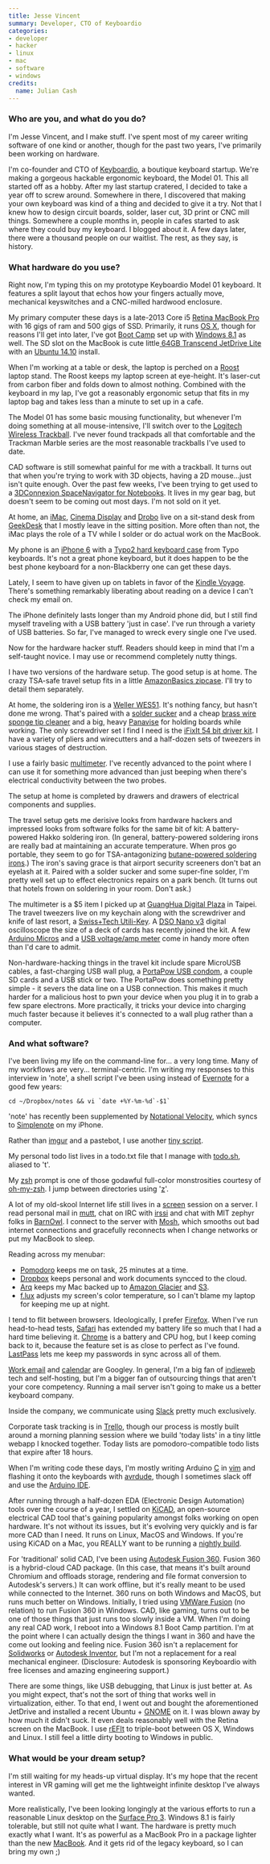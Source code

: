 ```yaml
---
title: Jesse Vincent
summary: Developer, CTO of Keyboardio
categories:
- developer
- hacker
- linux
- mac
- software
- windows
credits:
  name: Julian Cash
---
```


### Who are you, and what do you do?

I'm Jesse Vincent, and I make stuff. I've spent most of my career writing software of one kind or another, though for the past two years, I've primarily been working on hardware.

I'm co-founder and CTO of [Keyboardio](http://www.keyboard.io/ "Jesse's keyboard startup."), a boutique keyboard startup. We're making a gorgeous hackable ergonomic keyboard, the Model 01. This all started off as a hobby. After my last startup cratered, I decided to take a year off to screw around. Somewhere in there, I discovered that making your own keyboard was kind of a thing and decided to give it a try. Not that I knew how to design circuit boards, solder, laser cut, 3D print or CNC mill things. Somewhere a couple months in, people in cafes started to ask where they could buy my keyboard. I blogged about it. A few days later, there were a thousand people on our waitlist. The rest, as they say, is history.

### What hardware do you use?

Right now, I'm typing this on my prototype Keyboardio Model 01 keyboard. It features a split layout that echos how your fingers actually move, mechanical keyswitches and a CNC-milled hardwood enclosure.

My primary computer these days is a late-2013 Core i5 [Retina MacBook Pro][macbook-pro] with 16 gigs of ram and 500 gigs of SSD. Primarily, it runs [OS X][macos], though for reasons I'll get into later, I've got [Boot Camp][boot-camp] set up with [Windows 8.1][windows-8] as well. The SD slot on the MacBook is cute little[ 64GB Transcend JetDrive Lite][jetdrive-lite] with an [Ubuntu 14.10][ubuntu] install.

When I'm working at a table or desk, the laptop is perched on a [Roost][] laptop stand. The Roost keeps my laptop screen at eye-height. It's laser-cut from carbon fiber and folds down to almost nothing. Combined with the keyboard in my lap, I've got a reasonably ergonomic setup that fits in my laptop bag and takes less than a minute to set up in a cafe.

The Model 01 has some basic mousing functionality, but whenever I'm doing something at all mouse-intensive, I'll switch over to the [Logitech Wireless Trackball][wireless-trackball-m570]. I've never found trackpads all that comfortable and the Trackman Marble series are the most reasonable trackballs I've used to date.

CAD software is still somewhat painful for me with a trackball. It turns out that when you're trying to work with 3D objects, having a 2D mouse...just isn't quite enough. Over the past few weeks, I've been trying to get used to a [3DConnexion SpaceNavigator for Notebooks][spacenavigator-notebook]. It lives in my gear bag, but doesn't seem to be coming out most days. I'm not sold on it yet.

At home, an [iMac][], [Cinema Display][cinema-display] and [Drobo][] live on a sit-stand desk from [GeekDesk][] that I mostly leave in the sitting position. More often than not, the iMac plays the role of a TV while I solder or do actual work on the MacBook.

My phone is an [iPhone 6][iphone-6] with a [Typo2 hard keyboard case][typo2] from Typo keyboards. It's not a great phone keyboard, but it does happen to be the best phone keyboard for a non-Blackberry one can get these days.

Lately, I seem to have given up on tablets in favor of the [Kindle Voyage][kindle-voyage]. There's something remarkably liberating about reading on a device I can't check my email on.

The iPhone definitely lasts longer than my Android phone did, but I still find myself traveling with a USB battery 'just in case'. I've run through a variety of USB batteries. So far, I've managed to wreck every single one I've used.

Now for the hardware hacker stuff. Readers should keep in mind that I'm a self-taught novice. I may use or recommend completely nutty things.

I have two versions of the hardware setup. The good setup is at home. The crazy TSA-safe travel setup fits in a little [AmazonBasics zipcase][amazonbasics-universal-travel-case]. I'll try to detail them separately.

At home, the soldering iron is a [Weller WES51][wes51]. It's nothing fancy, but hasn't done me wrong. That's paired with a [solder sucker][solder-sucker] and a cheap [brass wire sponge tip cleaner][brass-sponge-solder-tip-cleaner] and a big, heavy [Panavise][pv-201] for holding boards while working. The only screwdriver set I find I need is the [iFixIt 54 bit driver kit][54-bit-driver-kit]. I have a variety of pliers and wirecutters and a half-dozen sets of tweezers in various stages of destruction.

I use a fairly basic [multimeter][ex330]. I've recently advanced to the point where I can use it for something more advanced than just beeping when there's electrical conductivity between the two probes.

The setup at home is completed by drawers and drawers of electrical components and supplies.

The travel setup gets me derisive looks from hardware hackers and impressed looks from software folks for the same bit of kit: A battery-powered Hakko soldering iron. (In general, battery-powered soldering irons are really bad at maintaining an accurate temperature. When pros go portable, they seem to go for TSA-antagonizing [butane-powered soldering irons][solderpro-50].) The iron's saving grace is that airport security screeners don't bat an eyelash at it. Paired with a solder sucker and some super-fine solder, I'm pretty well set up to effect electronics repairs on a park bench. (It turns out that hotels frown on soldering in your room. Don't ask.)

The multimeter is a $5 item I picked up at [GuangHua Digital Plaza](http://www.gh3c.com.tw/ "A six story electronics market in Taipei.") in Taipei. The travel tweezers live on my keychain along with the screwdriver and knife of last resort, a [Swiss+Tech Utili-Key][utili-key]. A [DSO Nano v3][dso-nano-v3] digital oscilloscope the size of a deck of cards has recently joined the kit. A few [Arduino Micros][arduino-micro] and a [USB voltage/amp meter][usb-mini-charger-doctor] come in handy more often than I'd care to admit.

Non-hardware-hacking things in the travel kit include spare MicroUSB cables, a fast-charging USB wall plug, a [PortaPow USB condom][fast-charge-data-block-usb-adaptor], a couple SD cards and a USB stick or two. The PortaPow does something pretty simple - it severs the data line on a USB connection. This makes it much harder for a malicious host to pwn your device when you plug it in to grab a few spare electrons. More practically, it tricks your device into charging much faster because it believes it's connected to a wall plug rather than a computer.

### And what software?

I've been living my life on the command-line for... a very long time. Many of my workflows are very... terminal-centric. I'm writing my responses to this interview in 'note', a shell script I've been using instead of [Evernote][] for a good few years:

    cd ~/Dropbox/notes && vi `date +%Y-%m-%d`-$1`

'note' has recently been supplemented by [Notational Velocity][notational-velocity], which syncs to [Simplenote][simplenote-ios] on my iPhone.

Rather than [imgur][] and a pastebot, I use another [tiny script](https://github.com/obra/bin/blob/master/tempfiler "Jesse's custom image-sharing script on GitHub.").

My personal todo list lives in a todo.txt file that I manage with [todo.sh][], aliased to 't'.

My [zsh][] prompt is one of those godawful full-color monstrosities courtesy of [oh-my-zsh][]. I jump between directories using '[z][]'.

A lot of my old-skool Internet life still lives in a [screen][] session on a server. I read personal mail in [mutt][], chat on IRC with [irssi][] and chat with MIT zephyr folks in [BarnOwl][]. I connect to the server with [Mosh][], which smooths out bad internet connections and gracefully reconnects when I change networks or put my MacBook to sleep.

Reading across my menubar:

- [Pomodoro][] keeps me on task, 25 minutes at a time.
- [Dropbox][] keeps personal and work documents syncced to the cloud.
- [Arq][] keeps my Mac backed up to [Amazon Glacier][glacier] and [S3][].
- [f.lux][] adjusts my screen's color temperature, so I can't blame my laptop for keeping me up at night.

I tend to flit between browsers. Ideologically, I prefer [Firefox][]. When I've run head-to-head tests, [Safari][] has extended my battery life so much that I had a hard time believing it. [Chrome][] is a battery and CPU hog, but I keep coming back to it, because the feature set is as close to perfect as I've found. [LastPass][] lets me keep my passwords in sync across all of them.

[Work email][gmail] and [calendar][google-calendar] are Googley. In general, I'm a big fan of [indieweb](http://indiewebcamp.com/ "An independent web group.") tech and self-hosting, but I'm a bigger fan of outsourcing things that aren't your core competency. Running a mail server isn't going to make us a better keyboard company.

Inside the company, we communicate using [Slack][] pretty much exclusively.

Corporate task tracking is in [Trello][], though our process is mostly built around a morning planning session where we build 'today lists' in a tiny little webapp I knocked together. Today lists are pomodoro-compatible todo lists that expire after 18 hours.

When I'm writing code these days, I'm mostly writing Arduino [C][] in [vim][] and flashing it onto the keyboards with [avrdude][], though I sometimes slack off and use the [Arduino IDE][arduino-ide].

After running through a half-dozen EDA (Electronic Design Automation) tools over the course of a year, I settled on [KiCAD][], an open-source electrical CAD tool that's gaining popularity amongst folks working on open hardware. It's not without its issues, but it's evolving very quickly and is far more CAD than I need. It runs on Linux, MacOS and Windows. If you're using KiCAD on a Mac, you REALLY want to be running a [nightly build](http://downloads.kicad-pcb.org/osx/ "Nightly Mac builds of KiCAD.").

For 'traditional' solid CAD, I've been using [Autodesk Fusion 360][fusion-360]. Fusion 360 is a hybrid-cloud CAD package. (In this case, that means it's built around Chromium and offloads storage, rendering and file format conversion to Autodesk's servers.) It can work offline, but it's really meant to be used while connected to the Internet. 360 runs on both Windows and MacOS, but runs much better on Windows. Initially, I tried using [VMWare Fusion][vmware-fusion] (no relation) to run Fusion 360 in Windows. CAD, like gaming, turns out to be one of those things that just runs too slowly inside a VM. When I'm doing any real CAD work, I reboot into a Windows 8.1 Boot Camp partition. I'm at the point where I can actually design the things I want in 360 and have the come out looking and feeling nice. Fusion 360 isn't a replacement for [Solidworks][] or [Autodesk Inventor][inventor], but I'm not a replacement for a real mechanical engineer. (Disclosure: Autodesk is sponsoring Keyboardio with free licenses and amazing engineering support.)

There are some things, like USB debugging, that Linux is just better at. As you might expect, that's not the sort of thing that works well in virtualization, either. To that end, I went out and bought the aforementioned JetDrive and installed a recent Ubuntu + [GNOME][] on it. I was blown away by how much it didn't suck. It even deals reasonably well with the Retina screen on the MacBook. I use [rEFIt][] to triple-boot between OS X, Windows and Linux. I still feel a little dirty booting to Windows in public.

### What would be your dream setup?

I'm still waiting for my heads-up virtual display. It's my hope that the recent interest in VR gaming will get me the lightweight infinite desktop I've always wanted.

More realistically, I've been looking longingly at the various efforts to run a reasonable Linux desktop on the [Surface Pro 3][surface-pro-3]. Windows 8.1 is fairly tolerable, but still not quite what I want. The hardware is pretty much exactly what I want. It's as powerful as a MacBook Pro in a package lighter than the new [MacBook][macbook.2]. And it gets rid of the legacy keyboard, so I can bring my own ;)

[roost]: https://www.therooststand.com/ "A foldable laptop stand."
[utili-key]: https://www.thinkgeek.com/product/6d98/ "A 6-in-1 tool that folds into the shape of a key."
[usb-mini-charger-doctor]: https://www.amazon.com/BESTOPE®-Charger-Doctor-Current-Voltage/dp/B00GC9I61I "A USB-powered voltage test tool."
[54-bit-driver-kit]: https://www.ifixit.com/Store/Parts/64-Bit-Driver-Kit/IF145-299-1 "A set of precision screwdrivers."
[iphone-6]: https://en.wikipedia.org/wiki/IPhone_6 "A smartphone."
[imac]: https://www.apple.com/imac/ "An all-in-one computer."
[geekdesk]: https://www.geekdesk.com/ "An electronic, height-adjustable desk."
[typo2]: https://www.amazon.com/Typo2-Keyboard-for-iPhone-6/dp/B00O49D29Y "An iPhone case with a built-in keyboard."
[solder-sucker]: https://www.adafruit.com/products/148 "A tool for removing solder."
[solderpro-50]: https://www.sparkfun.com/products/9450 "A butane-powered soldering iron."
[spacenavigator-notebook]: https://www.3dconnexion.com/products/spacenavigator-for-notebooks.html "A 3D mouse."
[amazonbasics-universal-travel-case]: https://www.amazon.com/AmazonBasics-Universal-Travel-Electronics-Accessories/dp/B002VPE1QG "A travel case."
[arduino-micro]: https://www.arduino.cc/en/Main/arduinoBoardMicro "A small microcontroller board."
[fast-charge-data-block-usb-adaptor]: http://www.portablepowersupplies.co.uk/portapow-fast-charge-data-block-usb-adaptor/ "A USB charging and data blocking device."
[macbook-pro]: https://www.apple.com/macbook-pro/ "A laptop."
[macbook.2]: https://en.wikipedia.org/wiki/MacBook_(2015_version) "A very thin 12 inch laptop."
[jetdrive-lite]: http://us.transcend-info.com/apple/jetdrivelite/ "A flash storage SD card for the MacBook Air and MacBook Pro."
[cinema-display]: https://en.wikipedia.org/wiki/Apple_Cinema_Display "An LCD display."
[dso-nano-v3]: https://www.seeedstudio.com/wiki/DSO_Nano_v3 "A digital oscilloscope."
[drobo]: http://en.wikipedia.org/wiki/Drobo#Overview "A hardware-based backup system."
[ex330]: https://www.adafruit.com/products/308 "A multimeter."
[brass-sponge-solder-tip-cleaner]: https://www.adafruit.com/products/1172 "A soldering iron cleaner."
[kindle-voyage]: https://www.amazon.com/High-Resolution-Display-Adaptive-PagePress-Sensors/dp/B00IOY8XWQ "A high-resolution ebook reader."
[pv-201]: https://www.adafruit.com/products/151 "A mini-vice."
[wireless-trackball-m570]: https://www.logitech.com/en-us/product/wireless-trackball-m570 "A wireless trackball."
[wes51]: https://www.amazon.com/Weller-WES51-Analog-Soldering-Station/dp/B000BRC2XU "A soldering station."
[refit]: http://refit.sourceforge.net "A boot menu for Intel-based computers."
[ubuntu]: https://www.ubuntu.com/ "A Unix distribution."
[irssi]: https://irssi.org/ "A CLI irc client."
[imgur]: https://imgur.com/ "An image sharing service."
[inventor]: https://www.autodesk.com/products/inventor/overview "3D CAD software for mechanical designers."
[notational-velocity]: http://notational.net/ "A clever note-taking app for the Mac."
[google-calendar]: https://en.wikipedia.org/wiki/Google_Calendar "A web-based calendar client."
[glacier]: https://aws.amazon.com/glacier/ "A data archiving service."
[gmail]: https://mail.google.com/mail/ "Web-based email."
[gnome]: https://www.gnome.org/ "A desktop system for *nix operating systems."
[z]: https://github.com/rupa/z "A command-line tool for quickly moving between directories."
[zsh]: http://www.zsh.org/ "An interactive shell and scripting language."
[todo.sh]: http://ginatrapani.github.io/todo.txt-cli/ "A command-line interface for your todo.txt file."
[trello]: https://trello.com/ "A project management service."
[screen]: http://www.gnu.org/software/screen/ "Think of it as tabs for your *nix terminal."
[surface-pro-3]: https://en.wikipedia.org/wiki/Microsoft_Surface_Pro_3 "A 12 inch Windows 8.1 Pro tablet."
[safari]: https://www.apple.com/safari/ "A fast web browser."
[simplenote-ios]: https://itunes.apple.com/us/app/simplenote/id289429962 "A note app with cloud syncing."
[s3]: https://aws.amazon.com/s3/ "Cloud-based Internet storage magic."
[slack]: https://slack.com/ "A collaboration service."
[solidworks]: https://www.3ds.com/products-services/solidworks/ "Modelling/CAD software."
[arq]: https://www.arqbackup.com/ "S3-based backup for the Mac."
[arduino-ide]: https://www.arduino.cc/en/Main/Software "A development environment for Arduino hardware."
[avrdude]: https://github.com/sigmike/avrdude "A utility for changing the ROM and EEPROM of AVR microcontrollers."
[fusion-360]: https://www.autodesk.com/products/fusion-360/overview "Cloud-based CAD/CAM software."
[f.lux]: https://justgetflux.com/ "A tool to make the colour of your screen adapt to the current time of day."
[firefox]: https://www.mozilla.org/en-US/firefox/new/ "A cross-platform open-source web browser."
[oh-my-zsh]: https://github.com/robbyrussell/oh-my-zsh "A framework of extensions and themes for the zsh shell."
[mosh]: https://mosh.org/ "A remote terminal shell system."
[mutt]: http://www.mutt.org/ "A command-line email client."
[macos]: https://en.wikipedia.org/wiki/MacOS "An operating system for Mac hardware."
[chrome]: https://www.google.com/intl/en/chrome/browser/ "A WebKit-based browser, where each tab runs in its own thread."
[c]: https://en.wikipedia.org/wiki/C_(programming_language) "A compiled programming language."
[dropbox]: https://www.dropbox.com/ "Online syncing and storage."
[vim]: http://www.vim.org/ "A command-line text editor."
[vmware-fusion]: https://www.vmware.com/products/fusion.html "A PC emulator for the Mac."
[evernote]: https://evernote.com/ "Online software for capturing notes."
[barnowl]: https://barnowl.mit.edu/ "A multi-protocol command-line IM client."
[boot-camp]: https://en.wikipedia.org/wiki/Boot_Camp_(software) "Software to allow Macs to run Windows natively."
[kicad]: http://kicad-pcb.org/ "Open-source CAD software."
[lastpass]: https://lastpass.com/ "A password manager."
[pomodoro]: http://pomodoro.ugolandini.com/ "Mac software for better managing your time."
[windows-8]: https://en.wikipedia.org/wiki/Windows_8 "An operating system for PC and tablet computers."
